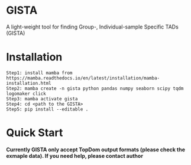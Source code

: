 # GISTA
A light-weight tool for finding Group-, Individual-sample Specific TADs (GISTA)

# Installation
```
Step1: install mamba from https://mamba.readthedocs.io/en/latest/installation/mamba-installation.html
Step2: mamba create -n gista python pandas numpy seaborn scipy tqdm logomaker click
Step3: mamba activate gista
Step4: cd <path to the GISTA>
Step5: pip install --editable .
```

# Quick Start
#### Currently GISTA only accept TopDom output formats (please check the exmaple data). If you need help, please contact author
